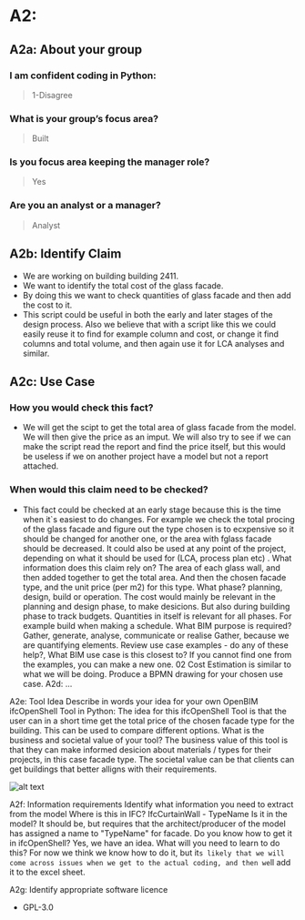 # A2: 


## A2a: About your group  
### I am confident coding in Python:  
>1-Disagree  
### What is your group’s focus area?  
>Built  
### Is you focus area keeping the manager role?  
>Yes  
### Are you an analyst or a manager?  
>Analyst 


## A2b: Identify Claim   
* We are working on building building 2411.  
* We want to identify the total cost of the glass facade.  
* By doing this we want to check quantities of glass facade and then add the cost to it.   
* This script could be useful in both the early and later stages of the design process. Also we believe that with a script like this we could easily reuse it to find for example column and       cost, or change it find columns and total volume, and then again use it for LCA analyses and similar.   

## A2c: Use Case
### How you would check this fact?
   * We will get the scipt to get the total area of glass facade from the model. We will then give the price as an imput. We will also try to see if we can make the script read the                  report and find the price itself, but this would be useless if we on another project have a model but not a report attached. 
### When would this claim need to be checked?
   * This fact could be checked at an early stage because this is the time when it`s easiest to do changes. For example we check the total procing of the glass facade and figure out                 the type chosen is to ecxpensive so it should be changed for another one, or the area with fglass facade should be decreased. It could also be used at any point of the project, depending on    what it should be used for (LCA, process plan etc) . 
What information does this claim rely on?
The area of each glass wall, and then added together to get the total area. And then the chosen facade type, and the unit price (per m2) for this type. 
What phase? planning, design, build or operation.
The cost would mainly be relevant in the planning and design phase, to make desicions. But also during building phase to track budgets. Quantities in itself is relevant for all                 phases. For example build when making a schedule. 
What BIM purpose is required? Gather, generate, analyse, communicate or realise
Gather, because we are quantifying elements. 
Review use case examples - do any of these help?, What BIM use case is this closest to? If you cannot find one from the examples, you can make a new one.
02 Cost Estimation is similar to what we will be doing. 
Produce a BPMN drawing for your chosen use case.
A2d: ... 

A2e: Tool Idea 
Describe in words your idea for your own OpenBIM ifcOpenShell Tool in Python: 
The idea for this ifcOpenShell Tool is that the user can in a short time get the total price of the chosen facade type for the building. This can be used to compare different options. 
What is the business and societal value of your tool?
The business value of this tool is that they can make informed desicion about materials / types for their projects, in this case facade type. The societal value can be that clients can get buildings that better alligns with their requirements. 

![alt text](https://fwtbbmf399.execute-api.us-east-1.amazonaws.com/Prod/svg?source=https://raw.githubusercontent.com/vitalibo/markdown-inline-svg/master/readme.md&name=sample.svg)


A2f: Information requirements
Identify what information you need to extract from the model
Where is this in IFC?
IfcCurtainWall - TypeName
Is it in the model?
It should be, but requires that the architect/producer of the model has assigned a name to "TypeName" for facade. 
Do you know how to get it in ifcOpenShell?
Yes, we have an idea. 
What will you need to learn to do this?
For now we think we know how to do it, but it`s likely that we will come across issues when we get to the actual coding, and then we`ll add it to the excel sheet. 

A2g: Identify appropriate software licence
* GPL-3.0



